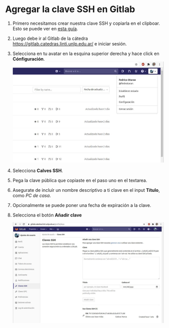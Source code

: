 # Agregar la clave SSH en Gitlab

1. Primero necesitamos crear nuestra clave SSH y copiarla en el clipboar. Esto
   se puede ver en [esta guía](02_ssh.md).
2. Luego debe ir al Gitlab de la cátedra https://gitlab.catedras.linti.unlp.edu.ar/
   e iniciar sesión.
3. Selecciona en tu avatar en la esquina superior derecha y hace click en
   **Cónfiguración**.
    ![Configuración Gitlab](img/13_gitlab_ssh_1.jpg)
4. Selecciona **Calves SSH**.
5. Pega la clave pública que copiaste en el paso uno en el textarea.
6. Asegurate de incluír un nombre descriptivo a ti clave en el input **Título**,
   como *PC de casa*.
7. Opcionalmente se puede poner una fecha de expiración a la clave.
8. Selecciona el botón **Añadir clave**

   ![Claves SSH](img/14_gitlab_ssh_2.jpg)
